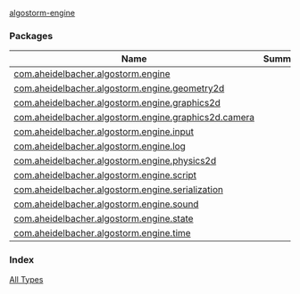 [algostorm-engine](.)

### Packages

| Name | Summary |
|---|---|
| [com.aheidelbacher.algostorm.engine](com.aheidelbacher.algostorm.engine/index.md) |  |
| [com.aheidelbacher.algostorm.engine.geometry2d](com.aheidelbacher.algostorm.engine.geometry2d/index.md) |  |
| [com.aheidelbacher.algostorm.engine.graphics2d](com.aheidelbacher.algostorm.engine.graphics2d/index.md) |  |
| [com.aheidelbacher.algostorm.engine.graphics2d.camera](com.aheidelbacher.algostorm.engine.graphics2d.camera/index.md) |  |
| [com.aheidelbacher.algostorm.engine.input](com.aheidelbacher.algostorm.engine.input/index.md) |  |
| [com.aheidelbacher.algostorm.engine.log](com.aheidelbacher.algostorm.engine.log/index.md) |  |
| [com.aheidelbacher.algostorm.engine.physics2d](com.aheidelbacher.algostorm.engine.physics2d/index.md) |  |
| [com.aheidelbacher.algostorm.engine.script](com.aheidelbacher.algostorm.engine.script/index.md) |  |
| [com.aheidelbacher.algostorm.engine.serialization](com.aheidelbacher.algostorm.engine.serialization/index.md) |  |
| [com.aheidelbacher.algostorm.engine.sound](com.aheidelbacher.algostorm.engine.sound/index.md) |  |
| [com.aheidelbacher.algostorm.engine.state](com.aheidelbacher.algostorm.engine.state/index.md) |  |
| [com.aheidelbacher.algostorm.engine.time](com.aheidelbacher.algostorm.engine.time/index.md) |  |

### Index

[All Types](alltypes/index.md)